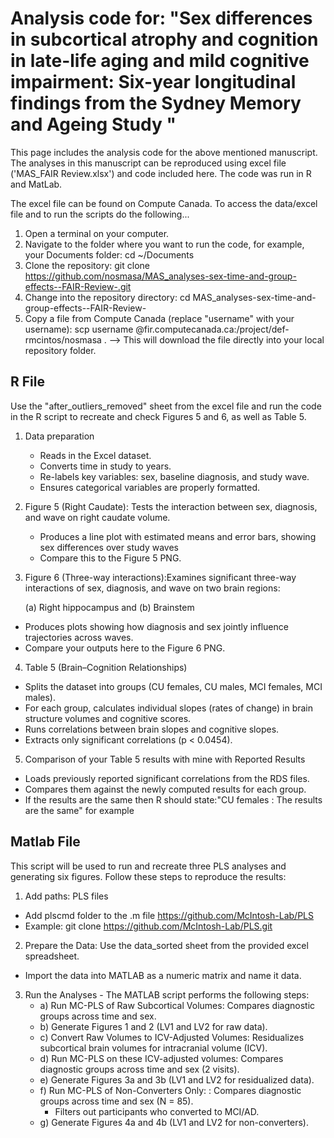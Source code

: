 # Analysis code for: "Sex differences in subcortical atrophy and cognition in late-life aging and mild cognitive impairment: Six-year longitudinal findings from the Sydney Memory and Ageing Study "
This page includes the analysis code for the above mentioned manuscript. The analyses in this manuscript can be reproduced using excel file ('MAS_FAIR Review.xlsx') and code included here. The code was run in R and MatLab. 

The excel file can be found on Compute Canada. To access the data/excel file and to run the scripts do the following... 
1. Open a terminal on your computer.
2. Navigate to the folder where you want to run the code, for example, your Documents folder: cd ~/Documents
3. Clone the repository: git clone https://github.com/nosmasa/MAS_analyses-sex-time-and-group-effects--FAIR-Review-.git
4. Change into the repository directory: cd MAS_analyses-sex-time-and-group-effects--FAIR-Review-
5. Copy a file from Compute Canada (replace "username" with your username): scp username @fir.computecanada.ca:/project/def-rmcintos/nosmasa .  --> This will download the file directly into your local repository folder.

## R File  
Use the "after_outliers_removed" sheet from the excel file and run the code in the R script to recreate and check Figures 5 and 6, as well as Table 5. 

1. Data preparation
   - Reads in the Excel dataset.
   - Converts time in study to years.
   - Re-labels key variables: sex, baseline diagnosis, and study wave.
   - Ensures categorical variables are properly formatted.

2. Figure 5 (Right Caudate): Tests the interaction between sex, diagnosis, and wave on right caudate volume.
   - Produces a line plot with estimated means and error bars, showing sex differences over study waves
   - Compare this to the Figure 5 PNG.

3. Figure 6 (Three-way interactions):Examines significant three-way interactions of sex, diagnosis, and wave on two brain regions:

   (a) Right hippocampus and (b) Brainstem
  - Produces plots showing how diagnosis and sex jointly influence trajectories across waves.
  - Compare your outputs here to the Figure 6 PNG. 

4. Table 5 (Brain–Cognition Relationships)
  - Splits the dataset into groups (CU females, CU males, MCI females, MCI males).
  - For each group, calculates individual slopes (rates of change) in brain structure volumes and cognitive scores.
  - Runs correlations between brain slopes and cognitive slopes.
  - Extracts only significant correlations (p < 0.0454).

5. Comparison of your Table 5 results with mine with Reported Results

  - Loads previously reported significant correlations from the RDS files.
  - Compares them against the newly computed results for each group.
  - If the results are the same then R should state:"CU females : The results are the same" for example 
  

## Matlab File  
This script will be used to run and recreate three PLS analyses and generating six figures. Follow these steps to reproduce the results:

1. Add paths: PLS files 
  - Add plscmd folder to the .m file https://github.com/McIntosh-Lab/PLS
  - Example: git clone https://github.com/McIntosh-Lab/PLS.git

2. Prepare the Data: Use the data_sorted sheet from the provided excel spreadsheet.
  - Import the data into MATLAB as a numeric matrix and name it data.

3. Run the Analyses - The MATLAB script performs the following steps:
   - a)  Run MC-PLS of Raw Subcortical Volumes: Compares diagnostic groups across time and sex.
   - b) Generate Figures 1 and 2 (LV1 and LV2 for raw data).
   - c) Convert Raw Volumes to ICV-Adjusted Volumes: Residualizes subcortical brain volumes for intracranial volume (ICV).
   - d) Run MC-PLS on these ICV-adjusted volumes: Compares diagnostic groups across time and sex (2 visits).
   - e) Generate Figures 3a and 3b (LV1 and LV2 for residualized data).
   - f) Run MC-PLS of Non-Converters Only: : Compares diagnostic groups across time and sex (N = 85). 
       - Filters out participants who converted to MCI/AD.
    - g) Generate Figures 4a and 4b (LV1 and LV2 for non-converters).
